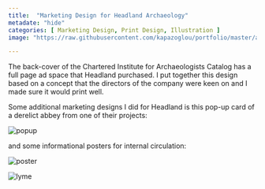 ```yaml
---
title:  "Marketing Design for Headland Archaeology"
metadate: "hide"
categories: [ Marketing Design, Print Design, Illustration ]
image: "https://raw.githubusercontent.com/kapazoglou/portfolio/master/assets/images/item/CIfA_ad-2016-v6.png"

---
```


The back-cover of the Chartered Institute for Archaeologists Catalog has a full page ad space that Headland purchased. I put together this design based on a concept that the directors of the company were keen on and I made sure it would print well. 

Some additional marketing designs I did for Headland is this pop-up card of a derelict abbey from one of their projects:

![popup](https://raw.githubusercontent.com/kapazoglou/portfolio/master/assets/images/item/gra_8.png)

and some informational posters for internal circulation:

![poster](https://raw.githubusercontent.com/kapazoglou/portfolio/master/assets/images/item/gra_9.png)

![lyme](https://raw.githubusercontent.com/kapazoglou/portfolio/master/assets/images/item/2016-1HAS-Plant-Lyme-Services_Page_2.png)